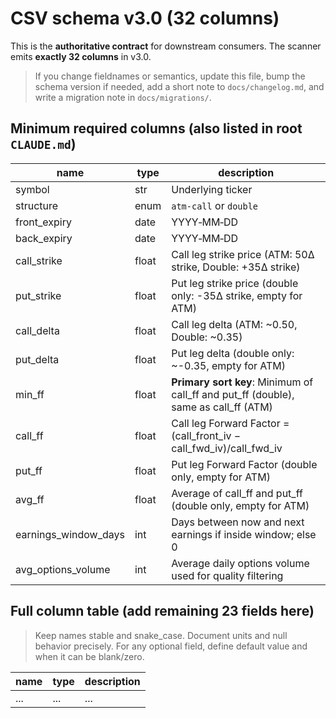 # CSV schema v3.0 (32 columns)

This is the **authoritative contract** for downstream consumers. The scanner emits **exactly 32 columns** in v3.0.

> If you change fieldnames or semantics, update this file, bump the schema version if needed, add a short note to `docs/changelog.md`, and write a migration note in `docs/migrations/`.

## Minimum required columns (also listed in root `CLAUDE.md`)

| name                | type   | description |
|---------------------|--------|-------------|
| symbol              | str    | Underlying ticker |
| structure           | enum   | `atm-call` or `double` |
| front_expiry        | date   | YYYY‑MM‑DD |
| back_expiry         | date   | YYYY‑MM‑DD |
| call_strike         | float  | Call leg strike price (ATM: 50Δ strike, Double: +35Δ strike) |
| put_strike          | float  | Put leg strike price (double only: -35Δ strike, empty for ATM) |
| call_delta          | float  | Call leg delta (ATM: ~0.50, Double: ~0.35) |
| put_delta           | float  | Put leg delta (double only: ~-0.35, empty for ATM) |
| min_ff              | float  | **Primary sort key**: Minimum of call_ff and put_ff (double), same as call_ff (ATM) |
| call_ff             | float  | Call leg Forward Factor = (call_front_iv − call_fwd_iv)/call_fwd_iv |
| put_ff              | float  | Put leg Forward Factor (double only, empty for ATM) |
| avg_ff              | float  | Average of call_ff and put_ff (double only, empty for ATM) |
| earnings_window_days| int    | Days between now and next earnings if inside window; else 0 |
| avg_options_volume  | int    | Average daily options volume used for quality filtering |

## Full column table (add remaining 23 fields here)

> Keep names stable and snake_case. Document units and null behavior precisely.
> For any optional field, define default value and when it can be blank/zero.

| name | type | description |
|------|------|-------------|
| ...  | ...  | ...         |

